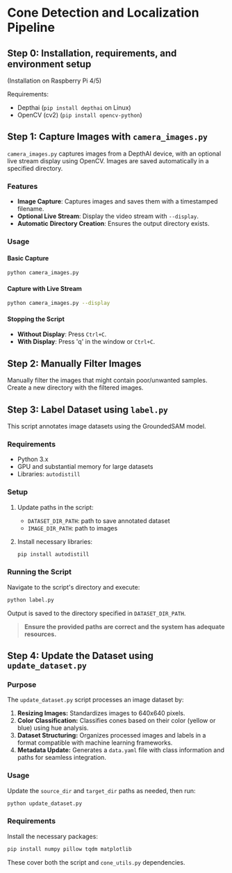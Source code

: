 # Cone Detection and Localization Pipeline

## Step 0: Installation, requirements, and environment setup

(Installation on Raspberry Pi 4/5)

Requirements: 
- Depthai (`pip install depthai` on Linux)
- OpenCV (cv2) (`pip install opencv-python`)

## Step 1: Capture Images with `camera_images.py`

`camera_images.py` captures images from a DepthAI device, with an optional live stream display using OpenCV. Images are saved automatically in a specified directory.

### Features

- **Image Capture**: Captures images and saves them with a timestamped filename.
- **Optional Live Stream**: Display the video stream with `--display`.
- **Automatic Directory Creation**: Ensures the output directory exists.

### Usage

#### Basic Capture

```bash
python camera_images.py
```

#### Capture with Live Stream

```bash
python camera_images.py --display
```

#### Stopping the Script

- **Without Display**: Press `Ctrl+C`.
- **With Display**: Press 'q' in the window or `Ctrl+C`.


## Step 2: Manually Filter Images

Manually filter the images that might contain poor/unwanted samples. Create a new directory with the filtered images. 

## Step 3: Label Dataset using `label.py`

This script annotates image datasets using the GroundedSAM model.

### Requirements
- Python 3.x
- GPU and substantial memory for large datasets
- Libraries: `autodistill`

### Setup
1. Update paths in the script:
   - `DATASET_DIR_PATH`: path to save annotated dataset
   - `IMAGE_DIR_PATH`: path to images

2. Install necessary libraries:
   ```bash
   pip install autodistill
   ```

### Running the Script
Navigate to the script's directory and execute:
```bash
python label.py
```
Output is saved to the directory specified in `DATASET_DIR_PATH`.

> **Ensure the provided paths are correct and the system has adequate resources.**

## Step 4: Update the Dataset using `update_dataset.py`

### Purpose

The `update_dataset.py` script processes an image dataset by:

1. **Resizing Images:** Standardizes images to 640x640 pixels.
2. **Color Classification:** Classifies cones based on their color (yellow or blue) using hue analysis.
3. **Dataset Structuring:** Organizes processed images and labels in a format compatible with machine learning frameworks.
4. **Metadata Update:** Generates a `data.yaml` file with class information and paths for seamless integration.

### Usage

Update the `source_dir` and `target_dir` paths as needed, then run:

```bash
python update_dataset.py
```

### Requirements

Install the necessary packages:

```bash
pip install numpy pillow tqdm matplotlib
```

These cover both the script and `cone_utils.py` dependencies.
